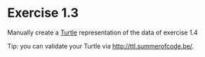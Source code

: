 # Exercise 1.3

Manually create a [Turtle](https://www.w3.org/TR/turtle/) representation of the data of exercise 1.4

Tip: you can validate your Turtle via http://ttl.summerofcode.be/.
